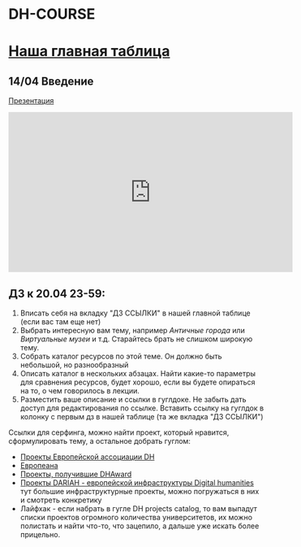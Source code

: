 # DH-COURSE
# [Наша главная таблица](https://docs.google.com/spreadsheets/d/1wDpi9H6oihzBkONEnfCjXnCQejizA4ZSP0hOYuLcQKo/edit#gid=0)

## 14/04 Введение
[Презентация](https://docs.google.com/presentation/d/1pALWYJ-0LLhY2vmkVJYF9Djv2IE95GJ3HmJjMkFT90E/edit#slide=id.g22df30d2e72_2_49)

<iframe width="560" height="315" src="https://www.youtube.com/embed/ubzxSCRbAWk" title="YouTube video player" frameborder="0" allow="accelerometer; autoplay; clipboard-write; encrypted-media; gyroscope; picture-in-picture; web-share" allowfullscreen></iframe>

## ДЗ к 20.04 23-59: 
1. Вписать себя на вкладку "ДЗ ССЫЛКИ" в нашей главной таблице (если вас там еще нет)
2. Выбрать интересную вам тему, например *Античные города*  или *Виртуальные музеи* и т.д. Старайтесь брать не слишком широкую тему.
3. Собрать каталог ресурсов по этой теме. Он должно быть небольшой, но разнообразный
4. Описать каталог в нескольких абзацах. Найти какие-то параметры для сравнения ресурсов, будет хорошо, если вы будете опираться на то, о чем говорилось в лекции.
5. Разместить ваше описание и ссылки в гуглдоке. Не забыть дать доступ для редактирования по ссылке. Вставить ссылку на гуглдок в колонку с первым дз в нашей таблице (та же вкладка "ДЗ ССЫЛКИ")

Ссылки для серфинга, можно найти проект, который нравится, сформулировать тему, а остальное добрать гуглом:
* [Проекты Европейской ассоциации DH](https://eadh.org/projects)
* [Европеана](https://www.europeana.eu/en)
* [Проекты, получившие DHAward](http://dhawards.org/)
* [Проекты DARIAH - европейской инфраструктуры Digital humanities](https://www.dariah.eu/activities/projects-list/) тут большие инфраструктурные проекты, можно погружаться в них и смотреть конкретику
* Лайфхак - если набрать в гугле DH projects catalog, то вам выпадут списки проектов огромного количества университетов, их можно полистать и найти что-то, что зацепило, а дальше уже искать более прицельно. 
